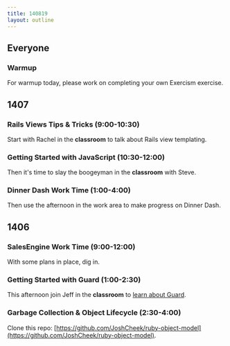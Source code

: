 ```yaml
---
title: 140819
layout: outline
---
```


## Everyone

### Warmup

For warmup today, please work on completing your own Exercism exercise.

## 1407

### Rails Views Tips & Tricks (9:00-10:30)

Start with Rachel in the **classroom** to talk about Rails view templating.

### Getting Started with JavaScript (10:30-12:00)

Then it's time to slay the boogeyman in the **classroom** with Steve.

### Dinner Dash Work Time (1:00-4:00)

Then use the afternoon in the work area to make progress on Dinner Dash.

## 1406

### SalesEngine Work Time (9:00-12:00)

With some plans in place, dig in.

### Getting Started with Guard (1:00-2:30)

This afternoon join Jeff in the **classroom** to
[learn about Guard](http://tutorials.jumpstartlab.com/topics/guard.html).

### Garbage Collection & Object Lifecycle (2:30-4:00)

Clone this repo: [https://github.com/JoshCheek/ruby-object-model](https://github.com/JoshCheek/ruby-object-model).
